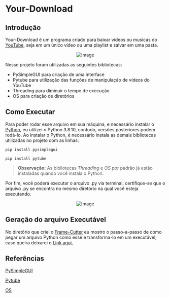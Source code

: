 # Your-Download

## Introdução 
Your-Download é um programa criado para baixar vídeos ou musicas do [YouTube]( https://www.youtube.com/), seja em um único vídeo ou uma playlist e salvar em uma pasta.

<div align="center">

![image](https://user-images.githubusercontent.com/26872755/219540987-3b41c7d9-4a98-4626-80cb-9b9380edfacd.png)

</div>

Nesse projeto foram utilizadas as seguintes bibliotecas: 
- PySimpleGUI para criação de uma interface
- Pytube para utilização das funções de manipulação de vídeos do YouTube
- Threading para diminuir o tempo de execução 
- OS para criação de diretórios

## Como Executar
Para poder rodar esse arquivo em sua máquina, e necessário instalar o [Python]( https://www.python.org/downloads/), eu utilizei o Python 3.8.10, contudo, versões posteriores podem rodá-lo.
Ao instalar o Python, é necessário instala as demais bibliotecas utilizadas no projeto com as linhas:
```
pip install pysimplegui
```
```
pip install pytube
```
>**Observação:** As bibliotecas *Threading* e *OS* por padrão já estão instaladas quando você instala o Python.

Por fim, você poderá executar o arquivo .py via terminal, certifique-se que o arquivo .py se encontra no mesmo diretório na qual você esteja executando.

<div align="center">

![image](https://user-images.githubusercontent.com/26872755/219539822-7a592dd3-f5f7-4a1d-b70d-8382a142fb56.png)

</div> 

## Geração do arquivo Executável
No diretório que criei o [Frame-Cutter]( https://github.com/AndersonPTSN/Frame-Cutter) eu mostro o passo-a-passo de como pegar um arquivo Python como esse e transforma-lo em um executável, caso queira deixarei o [Link aqui.](https://github.com/AndersonPTSN/Frame-Cutter#gera%C3%A7%C3%A3o-do-arquivo-execut%C3%A1vel)

## Referências
[PySimpleGUI](https://www.pysimplegui.org)

[Pytube]( https://pytube.io)

[OS](https://docs.python.org/3/library/os.html)
